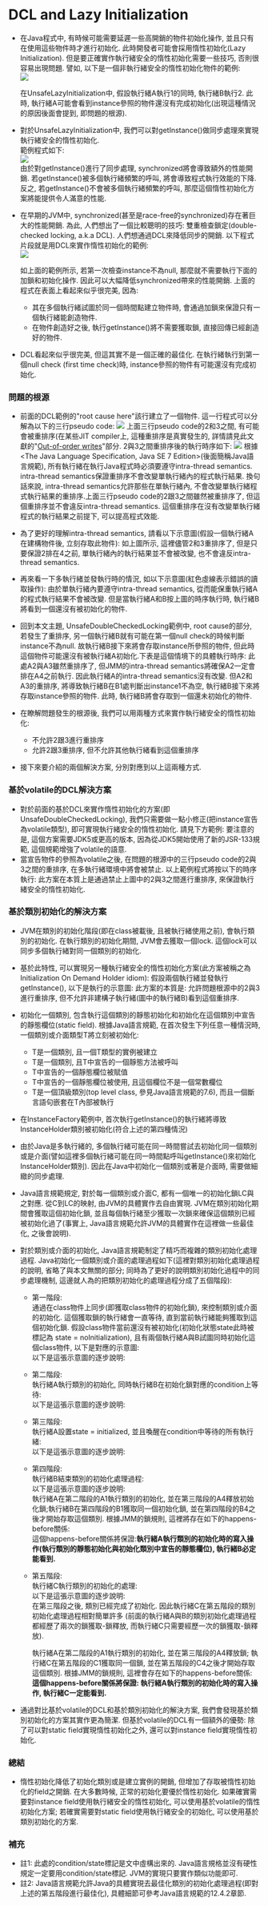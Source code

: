 # DCL and Lazy Initialization

* 在Java程式中, 有時候可能需要延遲一些高開銷的物件初始化操作, 並且只有在使用這些物件時才進行初始化. 此時開發者可能會採用惰性初始化\(Lazy Initialization\). 但是要正確實作執行緒安全的惰性初始化需要一些技巧, 否則很容易出現問題. 譬如, 以下是一個非執行緒安全的惰性初始化物件的範例:  
  ![](/assets/jmm-60.png)

  在UnsafeLazyInitialization中, 假設執行緒A執行1的同時, 執行緒B執行2. 此時, 執行緒A可能會看到instance參照的物件還沒有完成初始化\(出現這種情況的原因後面會提到, 即問題的根源\).

* 對於UnsafeLazyInitialization中, 我們可以對getInstance\(\)做同步處理來實現執行緒安全的惰性初始化.  
  範例程式如下:  
  ![](/assets/jmm-61.png)  
  由於對getInstance\(\)進行了同步處理, synchronized將會導致額外的性能開銷. 若getInstance\(\)被多個執行緒頻繁的呼叫, 將會導致程式執行效能的下降. 反之, 若getInstance\(\)不會被多個執行緒頻繁的呼叫, 那麼這個惰性初始化方案將能提供令人滿意的性能.

* 在早期的JVM中, synchronized\(甚至是race-free的synchronized\)存在著巨大的性能開銷. 為此, 人們想出了一個比較聰明的技巧: 雙重檢查鎖定\(double-checked locking, a.k.a DCL\). 人們想通過DCL來降低同步的開銷. 以下程式片段就是用DCL來實作惰性初始化的範例:  
  ![](/assets/jmm-62.png)

  如上面的範例所示, 若第一次檢查instance不為null, 那麼就不需要執行下面的加鎖和初始化操作. 因此可以大幅降低synchronized帶來的性能開銷. 上面的程式在表面上看起來似乎很完美, 因為:

  * 其在多個執行緒試圖於同一個時間點建立物件時, 會通過加鎖來保證只有一個執行緒能創造物件.
  * 在物件創造好之後, 執行getInstance\(\)將不需要獲取鎖, 直接回傳已經創造好的物件.

* DCL看起來似乎很完美, 但這其實不是一個正確的最佳化. 在執行緒執行到第一個null check \(first time check\)時, instance參照的物件有可能還沒有完成初始化.

### 問題的根源

* 前面的DCL範例的"root cause here"該行建立了一個物件. 這一行程式可以分解為以下的三行pseudo code:
  ![](/assets/jmm-63.png)
  上面三行pseudo code的2和3之間, 有可能會被重排序\(在某些JIT compiler上, 這種重排序是真實發生的, 詳情請見此文獻的"[Out-of-order writes](https://www.ibm.com/developerworks/java/library/j-dcl/index.html)"部分. 2與3之間重排序後的執行時序如下:
  ![](/assets/jmm-64.png)
  根據&lt;The Java Language Specification, Java SE 7 Edition&gt;\(後面簡稱Java語言規範\), 所有執行緒在執行Java程式時必須要遵守intra-thread semantics. intra-thread semantics保證重排序不會改變單執行緒內的程式執行結果. 換句話來說, intra-thread semantics允許那些在單執行緒內, 不會改變單執行緒程式執行結果的重排序.上面三行pseudo code的2跟3之間雖然被重排序了, 但這個重排序並不會違反intra-thread semantics. 這個重排序在沒有改變單執行緒程式的執行結果之前提下, 可以提高程式效能.

* 為了更好的理解intra-thread semantics, 請看以下示意圖\(假設一個執行緒A在建構物件後, 立刻存取此物件\):
  如上圖所示, 這裡儘管2和3重排序了, 但是只要保證2排在4之前, 單執行緒內的執行結果並不會被改變, 也不會違反intra-thread semantics.
* 再來看一下多執行緒並發執行時的情況, 如以下示意圖\(紅色虛線表示錯誤的讀取操作\):
  由於單執行緒內要遵守intra-thread semantics, 從而能保重執行緒A的程式執行結果不會被改變. 但是當執行緒A和B按上圖的時序執行時, 執行緒B將看到一個還沒有被初始化的物件.
* 回到本文主題, UnsafeDoubleCheckedLocking範例中, root cause的部分, 若發生了重排序, 另一個執行緒B就有可能在第一個null check的時候判斷instance不為null. 故執行緒B接下來將會存取instance所參照的物件, 但此時這個物件可能還沒有被執行緒A初始化.下表是這個情境下的具體執行時序:
  此處A2與A3雖然重排序了, 但JMM的intra-thread semantics將確保A2一定會排在A4之前執行. 因此執行緒A的intra-thread semantics沒有改變. 但A2和A3的重排序, 將導致執行緒B在B1處判斷出instance1不為空, 執行緒B接下來將存取instance參照的物件. 此時, 執行緒B將會存取到一個還未初始化的物件.
* 在瞭解問題發生的根源後, 我們可以用兩種方式來實作執行緒安全的惰性初始化:
  * 不允許2跟3進行重排序
  * 允許2跟3重排序, 但不允許其他執行緒看到這個重排序
* 接下來要介紹的兩個解決方案, 分別對應到以上這兩種方式.

### 基於volatile的DCL解決方案

* 對於前面的基於DCL來實作惰性初始化的方案\(即UnsafeDoubleCheckedLocking\), 我們只需要做一點小修正\(把instance宣告為volatile類型\), 即可實現執行緒安全的惰性初始化. 請見下方範例:
  要注意的是, 這個方案需要JDK5或更高的版本, 因為從JDK5開始使用了新的JSR-133規範, 這個規範增強了volatile的語意.
* 當宣告物件的參照為volatile之後, 在問題的根源中的三行pseudo code的2與3之間的重排序, 在多執行緒環境中將會被禁止. 以上範例程式將按以下的時序執行:
  此方案在本質上是通過禁止上圖中的2與3之間進行重排序, 來保證執行緒安全的惰性初始化.

### 基於類別初始化的解決方案

* JVM在類別的初始化階段\(即在class被載後, 且被執行緒使用之前\), 會執行類別的初始化. 在執行類別的初始化期間, JVM會去獲取一個lock. 這個lock可以同步多個執行緒對同一個類別的初始化.
* 基於此特性, 可以實現另一種執行緒安全的惰性初始化方案\(此方案被稱之為Initialization On Demand Holder idiom\):
  假設兩個執行緒並發執行getInstance\(\), 以下是執行的示意圖:
  此方案的本質是: 允許問題根源中的2與3進行重排序, 但不允許非建構子執行緒\(圖中的執行緒B\)看到這個重排序.
* 初始化一個類別, 包含執行這個類別的靜態初始化和初始化在這個類別中宣告的靜態欄位\(static field\). 根據Java語言規範, 在首次發生下列任意一種情況時, 一個類別或介面類型T將立刻被初始化:
  * T是一個類別, 且一個T類型的實例被建立
  * T是一個類別, 且T中宣告的一個靜態方法被呼叫
  * T中宣告的一個靜態欄位被賦值
  * T中宣告的一個靜態欄位被使用, 且這個欄位不是一個常數欄位
  * T是一個頂級類別\(top level class, 參見Java語言規範的7.6\), 而且一個斷言語句嵌套在T內部被執行
* 在InstanceFactory範例中, 首次執行getInstance\(\)的執行緒將導致InstanceHolder類別被初始化\(符合上述的第四種情況\)
* 由於Java是多執行緒的, 多個執行緒可能在同一時間嘗試去初始化同一個類別或是介面\(譬如這裡多個執行緒可能在同一時間點呼叫getInstance\(\)來初始化InstanceHolder類別\). 因此在Java中初始化一個類別或著是介面時, 需要做細緻的同步處理.
* Java語言規範規定, 對於每一個類別或介面C, 都有一個唯一的初始化鎖LC與之對應. 從C到LC的映射, 由JVM的具體實作去自由實現. JVM在類別初始化期間會獲取這個初始化鎖, 並且每個執行緒至少獲取一次鎖來確保這個類別已經被初始化過了\(事實上, Java語言規範允許JVM的具體實作在這裡做一些最佳化, 之後會說明\).
* 對於類別或介面的初始化, Java語言規範制定了精巧而複雜的類別初始化處理過程. Java初始化一個類別或介面的處理過程如下\(這裡對類別初始化處理過程的說明, 省略了與本文無關的部分; 同時為了更好的說明類別初始化過程中的同步處理機制, 這邊就人為的把類別初始化的處理過程分成了五個階段\):

  * 第一階段:  
    通過在class物件上同步\(即獲取class物件的初始化鎖\), 來控制類別或介面的初始化. 這個獲取鎖的執行緒會一直等待, 直到當前執行緒能夠獲取到這個初始化鎖. 假設class物件當前還沒有被初始化\(初始化狀態state此時被標記為 state = noInitialization\), 且有兩個執行緒A與B試圖同時初始化這個class物件, 以下是對應的示意圖:  
    以下是這張示意圖的逐步說明:

  * 第二階段:  
    執行緒A執行類別的初始化, 同時執行緒B在初始化鎖對應的condition上等待:  
    以下是這張示意圖的逐步說明:

  * 第三階段:  
    執行緒A設置state = initialized, 並且喚醒在condition中等待的所有執行緒:  
    以下是這張示意圖的逐步說明:

  * 第四階段:  
    執行緒B結束類別的初始化處理過程:  
    以下是這張示意圖的逐步說明:  
    執行緒A在第二階段的A1執行類別的初始化, 並在第三階段的A4釋放初始化鎖;執行緒B在第四階段的B1獲取同一個初始化鎖, 並在第四階段的B4之後才開始存取這個類別. 根據JMM的鎖規則, 這裡將存在如下的happens-before關係:  
    這個happens-before關係將保證:**執行緒A執行類別的初始化時的寫入操作\(執行類別的靜態初始化與初始化類別中宣告的靜態欄位\), 執行緒B必定能看到.**

  * 第五階段:  
    執行緒C執行類別的初始化的處理:  
    以下是這張示意圖的逐步說明:  
    在第三階段之後, 類別已經完成了初始化. 因此執行緒C在第五階段的類別初始化處理過程相對簡單許多 \(前面的執行緒A與B的類別初始化處理過程都經歷了兩次的鎖獲取-鎖釋放, 而執行緒C只需要經歷一次的鎖獲取-鎖釋放\).

    執行緒A在第二階段的A1執行類別的初始化, 並在第三階段的A4釋放鎖; 執行緒C在第五階段的C1獲取同一個鎖, 並在第五階段的C4之後才開始存取這個類別. 根據JMM的鎖規則, 這裡會存在如下的happens-before關係: **這個happens-before關係將保證: 執行緒A執行類別的初始化時的寫入操作, 執行緒C一定能看到.**

* 通過對比基於volatile的DCL和基於類別初始化的解決方案, 我們會發現基於類別初始化的方案其實作更為簡潔. 但基於volatile的DCL有一個額外的優勢: 除了可以對static field實現惰性初始化之外, 還可以對instance field實現惰性初始化.

### 總結

* 惰性初始化降低了初始化類別或是建立實例的開銷, 但增加了存取被惰性初始化的field之開銷. 在大多數時候, 正常的初始化要優於惰性初始化. 如果確實需要對instance field使用執行緒安全的惰性初始化, 可以使用基於volatile的惰性初始化方案; 若確實需要對static field使用執行緒安全的初始化, 可以使用基於類別初始化的方案.

### 補充

* 註1: 此處的condition/state標記是文中虛構出來的. Java語言規格並沒有硬性規定一定要用condition/state標記. JVM的實現只要實作類似功能即可.
* 註2: Java語言規範允許Java的具體實現去最佳化類別的初始化處理過程\(即對上述的第五階段進行最佳化\), 具體細節可參考Java語言規範的12.4.2章節.



